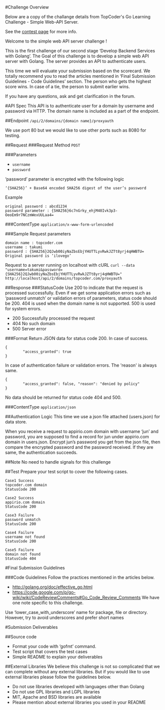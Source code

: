 #Challenge Overview

Below are a copy of the challange details from TopCoder's Go Learning Challenge - Simple Web-API Server.  

See the [contest page](http://www.topcoder.com/challenge-details/30046011/?type=develop) for more info.

Welcome to the simple web API server challenge ! 

This is the first challenge of our second stage ‘Develop Backend Services with Golang’. The Goal of this challenge is to develop a simple web API server with Golang. The server provides an API to authenticate users. 

This time we will evaluate your submission based on the scorecard. We totally recommend you to read the articles mentioned in ‘Final Submission Guidelines - Code Guidelines’ section.  The person who gets the highest score wins. In case of a tie, the person to submit earlier wins.

If you have any questions, ask and get clarification in the forum.

#API Spec
This API is to authenticate user for a domain by username and password via HTTP. The domain name is included as a part of the endpoint.

##Endpoint
`/api/2/domains/{domain name}/proxyauth`

 We use port 80 but we would like to use other ports such as 8080 for testing.

##Request
###Request Method
`POST`

###Parameters
* `username`
* `password`

‘password’ parameter is encrypted with the following logic

`‘{SHA256}’ + Base64 encoded SHA256 digest of the user’s password`

Example
```
original password : abcd1234
password parameter : {SHA256}6c7nGrky_ehjM40Ivk3p3-OeoEm9r7NCzmWexUULaa4=
```

###ContentType
`application/x-www-form-urlencoded`

###Sample
Request parameters
```
domain name : topcoder.com
username : takumi
password : {SHA256}2QJwb00iyNaZbsEbjYHUTTLyvRwkJZTt8yrj4qHWBTU=
Original password is ‘ilovego’
```
Request to a server running on localhost with cURL
`curl --data "username=takumi&password={SHA256}2QJwb00iyNaZbsEbjYHUTTLyvRwkJZTt8yrj4qHWBTU=" http://localhost/api/2/domains/topcoder.com/proxyauth`

##Response
###StatusCode
Use 200 to indicate that the request is processed successfully. Even if we get some application errors such as ‘password unmatch’ or validation errors of parameters, status code should be 200. 404 is used when the domain name is not supported. 500 is used for system errors.
* 200    Successfully processed the request
* 404    No such domain
* 500    Server error

###Format
Return JSON data for status code 200.
In case of success.
```
{ 
        "access_granted": true
}
```
In case of authentication failure or validation errors. The 'reason' is always same.
```
{
        "access_granted": false, "reason": "denied by policy"
}
```
No data should be returned for status code 404 and 500.

###ContentType
`application/json`

##Authentication Logic
This time we use a json file attached (users.json) for data store. 

When you receive a request to appirio.com domain with username ‘jun’ and password, you are supposed to find a record for jun under appirio.com domain in users.json. Encrypt jun’s password you get from the json file, then compare the encrypted password and the password received. If they are same, the authentication succeeds.

##Note
No need to handle signals for this challenge

##Test
Prepare your test script to cover the following cases.
```
Case1 Success
topcoder.com domain
StatusCode 200

Case2 Success
appirio.com domain
StatusCode 200

Case3 Failure
password unmatch
StatusCode 200

Case4 Failure
username not found
StatusCode 200

Case5 Failure
domain not found 
StatusCode 404
```

#Final Submission Guidelines

###Code Guidelines
Follow the practices mentioned in the articles below.
 * http://golang.org/doc/effective_go.html
 * https://code.google.com/p/go-wiki/wiki/CodeReviewComments#Go_Code_Review_Comments
We have one note specific to this challenge.

Use ‘lower_case_with_underscore’ name for package, file or directory. However, try to avoid underscores and prefer short names

#Submission Deliverables

##Source code
* Format your code with ‘gofmt’ command.
* Test script that covers the test cases
* Simple README to explain your deliverables

##External Libraries
We believe this challenge is not so complicated that we can complete without any external libraries. But if you would like to use external libraries please follow the guidelines below.
* Do not use libraries developed with languages other than Golang
* Do not use GPL libraries and LGPL libraries
* MIT, Apache and BSD libraries are available
* Please mention about external libraries you used in your README
